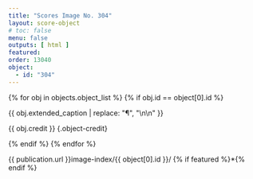 ```yaml
---
title: "Scores Image No. 304"
layout: score-object
# toc: false
menu: false
outputs: [ html ]
featured: 
order: 13040
object:
  - id: "304"
---
```


{% for obj in objects.object_list %}
{% if obj.id == object[0].id %}

{{ obj.extended_caption | replace: "¶", "\n\n" }}

{{ obj.credit }} {.object-credit}

{% endif %}
{% endfor %}

<div class="object-credit object-url is-print-only">

{{ publication.url }}image-index/{{ object[0].id }}/ {% if featured %}*{% endif %}

</div>

